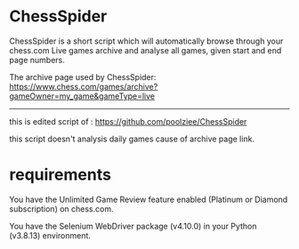 
# ChessSpider

ChessSpider is a short script which will automatically browse through your chess.com Live games archive and analyse all games, given start and end page numbers.

The archive page used by ChessSpider: https://www.chess.com/games/archive?gameOwner=my_game&gameType=live

---
this is edited script of : https://github.com/poolziee/ChessSpider

this script doesn't analysis daily games cause of archive page link.



# requirements

You have the Unlimited Game Review feature enabled (Platinum or Diamond subscription) on chess.com.

You have the Selenium WebDriver package (v4.10.0) in your Python (v3.8.13) environment.

